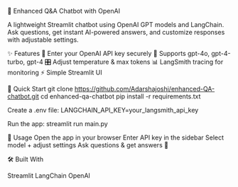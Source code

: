 🧠 Enhanced Q&A Chatbot with OpenAI

A lightweight Streamlit chatbot using OpenAI GPT models and LangChain. Ask questions, get instant AI-powered answers, and customize responses with adjustable settings.

✨ Features
🔑 Enter your OpenAI API key securely
🤖 Supports gpt-4o, gpt-4-turbo, gpt-4
🎛️ Adjust temperature & max tokens
📊 LangSmith tracing for monitoring
⚡ Simple Streamlit UI

🚀 Quick Start
git clone https://github.com/Adarshajoshi/enhanced-QA-chatbot.git
cd enhanced-qa-chatbot
pip install -r requirements.txt


Create a .env file:
LANGCHAIN_API_KEY=your_langsmith_api_key


Run the app:
streamlit run main.py

📖 Usage
Open the app in your browser
Enter API key in the sidebar
Select model + adjust settings
Ask questions & get answers 🎉

🛠️ Built With

Streamlit
LangChain
OpenAI
